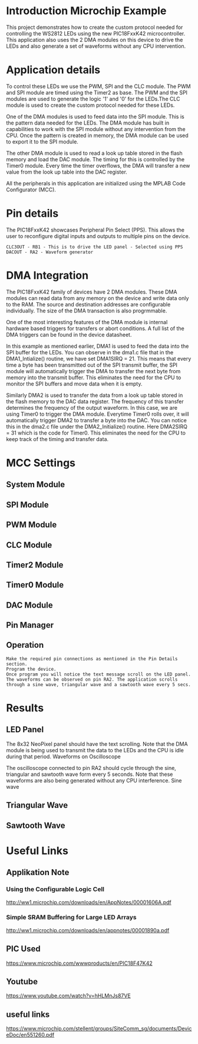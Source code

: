 # Introduction Microchip Example

This project demonstrates how to create the custom protocol needed for controlling the WS2812 LEDs using the new PIC18FxxK42 microcontroller. This application also uses the 2 DMA modules on this device to drive the LEDs and also generate a set of waveforms without any CPU intervention.

# Application details

To control these LEDs we use the PWM, SPI and the CLC module. The PWM and SPI module are timed using the Timer2 as base. The PWM and the SPI modules are used to generate the logic '1' and '0' for the LEDs.The CLC module is used to create the custom protocol needed for these LEDs.

One of the DMA modules is used to feed data into the SPI module. This is the pattern data needed for the LEDs. The DMA module has built in capabilities to work with the SPI module without any intervention from the CPU. Once the pattern is created in memory, the DMA module can be used to export it to the SPI module.

The other DMA module is used to read a look up table stored in the flash memory and load the DAC module. The timing for this is controlled by the Timer0 module. Every time the timer overflows, the DMA will transfer a new value from the look up table into the DAC register.

All the peripherals in this application are initialized using the MPLAB Code Configurator (MCC).

# Pin details

The PIC18FxxK42 showcases Peripheral Pin Select (PPS). This allows the user to reconfigure digital inputs and outputs to multiple pins on the device.

    CLC3OUT - RB1 - This is to drive the LED panel - Selected using PPS
    DACOUT - RA2 - Waveform generator

# DMA Integration

The PIC18FxxK42 family of devices have 2 DMA modules. These DMA modules can read data from any memory on the device and write data only to the RAM. The source and destination addresses are configurable individually. The size of the DMA transaction is also progrmmable.

One of the most interesting features of the DMA module is internal hardware based triggers for transfers or abort conditions. A full list of the DMA triggers can be found in the device datasheet.

In this example as mentioned earlier, DMA1 is used to feed the data into the SPI buffer for the LEDs. You can observe in the dma1.c file that in the DMA1_Intialize() routine, we have set DMA1SIRQ = 21. This means that every time a byte has been transmitted out of the SPI transmit buffer, the SPI module will automatically trigger the DMA to transfer the next byte from memory into the transmit buffer. This eliminates the need for the CPU to monitor the SPI buffers and move data when it is empty.

Similarly DMA2 is used to transfer the data from a look up table stored in the flash memory to the DAC data register. The frequency of this transfer determines the frequency of the output waveform. In this case, we are using Timer0 to trigger the DMA module. Everytime Timer0 rolls over, it will automatically trigger DMA2 to transfer a byte into the DAC. You can notice this in the dma2.c file under the DMA2_Initialize() routine. Here DMA2SIRQ = 31 which is the code for Timer0. This eliminates the need for the CPU to keep track of the timing and transfer data.
# MCC Settings
## System Module

## SPI Module

## PWM Module

## CLC Module

## Timer2 Module

## Timer0 Module

## DAC Module

## Pin Manager

## Operation

    Make the required pin connections as mentioned in the Pin Details section.
    Program the device.
    Once program you will notice the text message scroll on the LED panel.
    The waveforms can be observed on pin RA2. The application scrolls through a sine wave, triangular wave and a sawtooth wave every 5 secs.

# Results
## LED Panel

The 8x32 NeoPixel panel should have the text scrolling. Note that the DMA module is being used to transmit the data to the LEDs and the CPU is idle during that period.
Waveforms on Oscilloscope

The oscilloscope connected to pin RA2 should cycle through the sine, triangular and sawtooth wave form every 5 seconds. Note that these waveforms are also being generated without any CPU interference.
Sine wave

## Triangular Wave

## Sawtooth Wave

# Useful Links

## Applikation Note
### Using the Configurable Logic Cell
http://ww1.microchip.com/downloads/en/AppNotes/00001606A.pdf
### Simple SRAM Buffering for Large LED Arrays
http://ww1.microchip.com/downloads/en/appnotes/00001890a.pdf

## PIC Used
https://www.microchip.com/wwwproducts/en/PIC18F47K42

## Youtube
https://www.youtube.com/watch?v=hHLMnJs87VE

## useful links
https://www.microchip.com/stellent/groups/SiteComm_sg/documents/DeviceDoc/en551260.pdf
